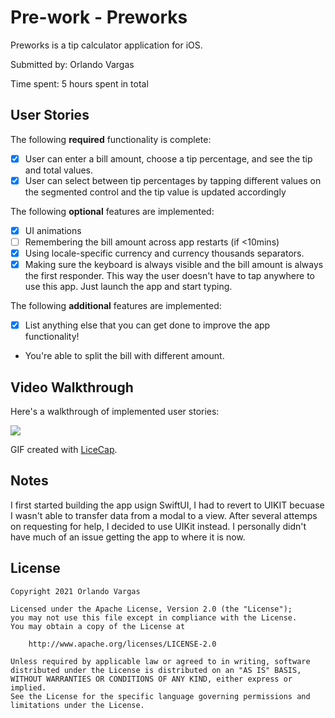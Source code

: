 # Pre-work - Preworks

Preworks is a tip calculator application for iOS.

Submitted by: Orlando Vargas

Time spent: 5 hours spent in total

## User Stories

The following **required** functionality is complete:

* [X] User can enter a bill amount, choose a tip percentage, and see the tip and total values.
* [X] User can select between tip percentages by tapping different values on the segmented control and the tip value is updated accordingly

The following **optional** features are implemented:

* [X] UI animations
* [ ] Remembering the bill amount across app restarts (if <10mins)
* [X] Using locale-specific currency and currency thousands separators.
* [X] Making sure the keyboard is always visible and the bill amount is always the first responder. This way the user doesn't have to tap anywhere to use this app. Just launch the app and start typing.

The following **additional** features are implemented:

- [X] List anything else that you can get done to improve the app functionality!
- You're able to split the bill with different amount.

## Video Walkthrough

Here's a walkthrough of implemented user stories:

![](https://i.imgur.com/mUrv3HF.gif)


GIF created with [LiceCap](http://www.cockos.com/licecap/).

## Notes

I first started building the app usign SwiftUI, I had to revert to UIKIT becuase I wasn't able to transfer data from a modal to a view. After several attemps on requesting for help, I decided to use UIKit instead. I personally didn't have much of an issue getting the app to where it is now. 

## License

    Copyright 2021 Orlando Vargas

    Licensed under the Apache License, Version 2.0 (the "License");
    you may not use this file except in compliance with the License.
    You may obtain a copy of the License at

        http://www.apache.org/licenses/LICENSE-2.0

    Unless required by applicable law or agreed to in writing, software
    distributed under the License is distributed on an "AS IS" BASIS,
    WITHOUT WARRANTIES OR CONDITIONS OF ANY KIND, either express or implied.
    See the License for the specific language governing permissions and
    limitations under the License.
